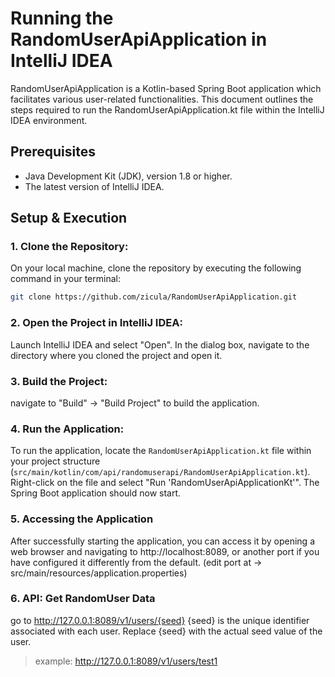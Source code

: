 # Running the RandomUserApiApplication in IntelliJ IDEA

RandomUserApiApplication is a Kotlin-based Spring Boot application which facilitates various user-related functionalities. This document outlines the steps required to run the RandomUserApiApplication.kt file within the IntelliJ IDEA environment.

## Prerequisites
- Java Development Kit (JDK), version 1.8 or higher.
- The latest version of IntelliJ IDEA.

## Setup & Execution

### 1. Clone the Repository:
On your local machine, clone the repository by executing the following command in your terminal:

```bash
git clone https://github.com/zicula/RandomUserApiApplication.git
```


### 2. Open the Project in IntelliJ IDEA:
Launch IntelliJ IDEA and select "Open". In the dialog box, navigate to the directory where you cloned the project and open it.


### 3. Build the Project:
navigate to "Build" -> "Build Project" to build the application.


### 4. Run the Application:
To run the application, locate the `RandomUserApiApplication.kt` file within your project structure (`src/main/kotlin/com/api/randomuserapi/RandomUserApiApplication.kt`). Right-click on the file and select "Run 'RandomUserApiApplicationKt'". The Spring Boot application should now start.


### 5. Accessing the Application
After successfully starting the application, you can access it by opening a web browser and navigating to http://localhost:8089, or another port if you have configured it differently from the default. (edit port at -> src/main/resources/application.properties)


### 6. API: Get RandomUser Data
go to http://127.0.0.1:8089/v1/users/{seed}
{seed} is the unique identifier associated with each user. Replace {seed} with the actual seed value of the user.
> example: http://127.0.0.1:8089/v1/users/test1

